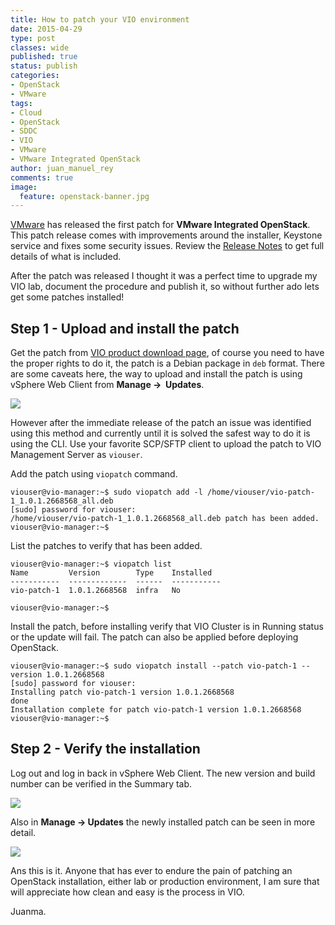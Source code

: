 ```yaml
---
title: How to patch your VIO environment
date: 2015-04-29
type: post
classes: wide
published: true
status: publish
categories:
- OpenStack
- VMware
tags:
- Cloud
- OpenStack
- SDDC
- VIO
- VMware
- VMware Integrated OpenStack
author: juan_manuel_rey
comments: true
image:
  feature: openstack-banner.jpg
---
```


[VMware](http://www.vmware.com) has released the first patch for **VMware Integrated OpenStack**. This patch release comes with improvements around the installer, Keystone service and fixes some security issues. Review the [Release Notes](https://www.vmware.com/support/integrated-openstack/doc/vmware-integrated-openstack-101-release-notes.html) to get full details of what is included.

After the patch was released I thought it was a perfect time to upgrade my VIO lab, document the procedure and publish it, so without further ado lets get some patches installed!

## Step 1 - Upload and install the patch

Get the patch from [VIO product download page](https://my.vmware.com/group/vmware/info?slug=datacenter_cloud_infrastructure/vmware_integrated_openstack/1_0), of course you need to have the proper rights to do it, the patch is a Debian package in `deb` format. There are some caveats here, the way to upload and install the patch is using vSphere Web Client from **Manage ->  Updates**.

[![](/assets/images/screen-shot-2015-04-28-at-23-38-55.png)]({{site.url}}/assets/images/screen-shot-2015-04-28-at-23-38-55.png)

However after the immediate release of the patch an issue was identified using this method and currently until it is solved the safest way to do it is using the CLI. Use your favorite SCP/SFTP client to upload the patch to VIO Management Server as `viouser`.

Add the patch using `viopatch` command.

```text
viouser@vio-manager:~$ sudo viopatch add -l /home/viouser/vio-patch-1_1.0.1.2668568_all.deb
[sudo] password for viouser:
/home/viouser/vio-patch-1_1.0.1.2668568_all.deb patch has been added.
viouser@vio-manager:~$
```

List the patches to verify that has been added.

```text
viouser@vio-manager:~$ viopatch list
Name         Version        Type    Installed
-----------  -------------  ------  -----------
vio-patch-1  1.0.1.2668568  infra   No

viouser@vio-manager:~$
```

Install the patch, before installing verify that VIO Cluster is in Running status or the update will fail. The patch can also be applied before deploying OpenStack.

```text
viouser@vio-manager:~$ sudo viopatch install --patch vio-patch-1 --version 1.0.1.2668568
[sudo] password for viouser:
Installing patch vio-patch-1 version 1.0.1.2668568
done
Installation complete for patch vio-patch-1 version 1.0.1.2668568
viouser@vio-manager:~$
```

## Step 2 - Verify the installation

Log out and log in back in vSphere Web Client. The new version and build number can be verified in the Summary tab.

[![](/assets/images/screen-shot-2015-04-29-at-01-09-21.png)]({{site.url}}/assets/images/screen-shot-2015-04-29-at-01-09-21.png)

Also in **Manage -> Updates** the newly installed patch can be seen in more detail.

[![](/assets/images/screen-shot-2015-04-29-at-01-09-53.png)]({{site.url}}/assets/images/screen-shot-2015-04-29-at-01-09-53.png)

Ans this is it. Anyone that has ever to endure the pain of patching an OpenStack installation, either lab or production environment, I am sure that will appreciate how clean and easy is the process in VIO.

Juanma.
